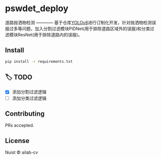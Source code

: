 # pswdet_deploy
道路抛洒物检测 ———— 基于仓库[YOLOv8](https://github.com/ultralytics/ultralytics)进行订制化开发，针对抛洒物检测误报过多等问题，加入分割过滤模块PIDNet(用于排除道路区域外的误报)和分类过滤模块ResNet(用于排除道路内的误报)。

## Install
```bash
pip install -r requirements.txt
```

## :label: TODO 
- [x] 添加分割过滤逻辑
- [ ] 添加分类过滤逻辑

## Contributing
PRs accepted.

## License
Nuist © ailab-cv
